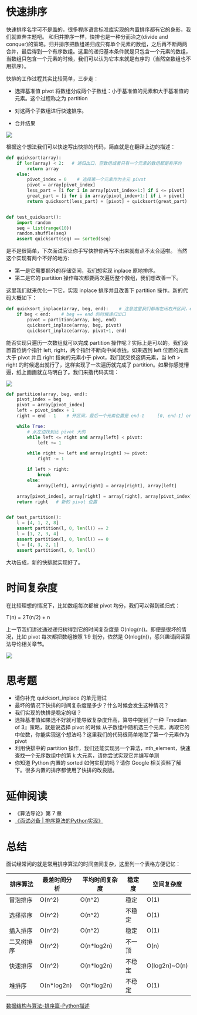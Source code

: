 # 快速排序

快速排序名字可不是盖的，很多程序语言标准库实现的内置排序都有它的身影，我们就直奔主题吧。
和归并排序一样，快排也是一种分而治之(divide and conquer)的策略。归并排序把数组递归成只有单个元素的数组，之后再不断两两
合并，最后得到一个有序数组。这里的递归基本条件就是只包含一个元素的数组，当数组只包含一个元素的时候，我们可以认为它本来就是有序的（当然空数组也不用排序）。

快排的工作过程其实比较简单，三步走：

- 选择基准值 pivot 将数组分成两个子数组：小于基准值的元素和大于基准值的元素。这个过程称之为 partition

- 对这两个子数组进行快速排序。

- 合并结果

![](./quick_sort.png)

根据这个想法我们可以快速写出快排的代码，简直就是在翻译上边的描述：

```py
def quicksort(array):
    if len(array) < 2:   # 递归出口，空数组或者只有一个元素的数组都是有序的
        return array
    else:
        pivot_index = 0    # 选择第一个元素作为主元 pivot
        pivot = array[pivot_index]
        less_part = [i for i in array[pivot_index+1:] if i <= pivot]
        great_part = [i for i in array[pivot_index+1:] if i > pivot]
        return quicksort(less_part) + [pivot] + quicksort(great_part)


def test_quicksort():
    import random
    seq = list(range(10))
    random.shuffle(seq)
    assert quicksort(seq) == sorted(seq)
```
是不是很简单，下次面试官让你手写快排你再写不出来就有点不太合适啦。 当然这个实现有两个不好的地方:

- 第一是它需要额外的存储空间，我们想实现 inplace 原地排序。
- 第二是它的 partition 操作每次都要两次遍历整个数组，我们想改善一下。

这里我们就来优化一下它，实现 inplace 排序并且改善下 partition 操作。新的代码大概如下：

```py
def quicksort_inplace(array, beg, end):    # 注意这里我们都用左闭右开区间，end 传入 len(array)
    if beg < end:    # beg == end 的时候递归出口
        pivot = partition(array, beg, end)
        quicksort_inplace(array, beg, pivot)
        quicksort_inplace(array, pivot+1, end)
```

能否实现只遍历一次数组就可以完成 partition 操作呢？实际上是可以的。我们设置首位俩个指针 left, right，两个指针不断向中间收拢。如果遇到 left 位置的元素大于 pivot 并且 right 指向的元素小于 pivot，我们就交换这俩元素，当 left > right 的时候退出就行了，这样实现了一次遍历就完成了 partition。如果你感觉懵逼，纸上画画就立马明白了。我们来撸代码实现：

![](./partition.png)

```py
def partition(array, beg, end):
    pivot_index = beg
    pivot = array[pivot_index]
    left = pivot_index + 1
    right = end - 1    # 开区间，最后一个元素位置是 end-1     [0, end-1] or [0: end)，括号表示开区间

    while True:
        # 从左边找到比 pivot 大的
        while left <= right and array[left] < pivot:
            left += 1

        while right >= left and array[right] >= pivot:
            right -= 1

        if left > right:
            break
        else:
            array[left], array[right] = array[right], array[left]

    array[pivot_index], array[right] = array[right], array[pivot_index]
    return right   # 新的 pivot 位置


def test_partition():
    l = [4, 1, 2, 8]
    assert partition(l, 0, len(l)) == 2
    l = [1, 2, 3, 4]
    assert partition(l, 0, len(l)) == 0
    l = [4, 3, 2, 1]
    assert partition(l, 0, len(l))
```

大功告成，新的快排就实现好了。

# 时间复杂度
在比较理想的情况下，比如数组每次都被 pivot 均分，我们可以得到递归式：

T(n) = 2T(n/2) + n

上一节我们讲过通过递归树得到它的时间复杂度是 O(nlog(n))。即便是很坏的情况，比如 pivot 每次都把数组按照 1:9 划分，依然是 O(nlog(n))，感兴趣请阅读算法导论相关章节。

![](quicksort_worst.png)


# 思考题
- 请你补充 quicksort_inplace 的单元测试
- 最坏的情况下快排的时间复杂度是多少？什么时候会发生这种情况？
- 我们实现的快排是稳定的啵？
- 选择基准值如果选不好就可能导致复杂度升高，算导中提到了一种『median of 3』策略，就是说选择 pivot 的时候
从子数组中随机选三个元素，再取它的中位数，你能实现这个想法吗？这里我们的代码很简单地取了第一个元素作为 pivot
- 利用快排中的 partition 操作，我们还能实现另一个算法，nth_element，快速查找一个无序数组中的第 k 大元素，请你尝试实现它并编写单测
- 你知道 Python 内置的 sorted 如何实现的吗？请你 Google 相关资料了解下。很多内置的排序都使用了快排的改良版。


# 延伸阅读
- 《算法导论》第 7 章
- [《面试必备 | 排序算法的Python实现》](https://zhuanlan.zhihu.com/p/36419582)

# 总结

面试经常问的就是常用排序算法的时间空间复杂，这里列一个表格方便记忆：

| 排序算法   | 最差时间分析 | 平均时间复杂度 | 稳定度 | 空间复杂度     |
|------------|--------------|----------------|--------|----------------|
| 冒泡排序   | O(n^2)       | O(n^2)         | 稳定   | O(1)           |
| 选择排序   | O(n^2)       | O(n^2)         | 不稳定 | O(1)           |
| 插入排序   | O(n^2)       | O(n^2)         | 稳定   | O(1)           |
| 二叉树排序 | O(n^2)       | O(n\*log2n)    | 不一顶 | O(n)           |
| 快速排序   | O(n^2)       | O(n\*log2n)    | 不稳定 | O(log2n)\~O(n) |
| 堆排序     | O(n\*log2n)  | O(n\*log2n)    | 不稳定 | O(1)           |

[数据结构与算法-排序篇-Python描述](https://blog.csdn.net/mrlevo520/article/details/77829204<Paste>)
